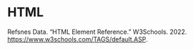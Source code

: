 # HTML

Refsnes Data. “HTML Element Reference.” W3Schools. 2022. https://www.w3schools.com/TAGS/default.ASP.

